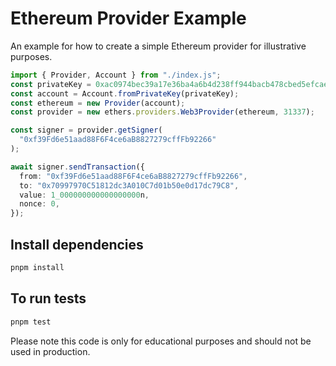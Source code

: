 # Ethereum Provider Example

An example for how to create a simple Ethereum provider for illustrative purposes. 


```ts
import { Provider, Account } from "./index.js";
const privateKey = 0xac0974bec39a17e36ba4a6b4d238ff944bacb478cbed5efcae784d7bf4f2ff80n;
const account = Account.fromPrivateKey(privateKey);
const ethereum = new Provider(account);
const provider = new ethers.providers.Web3Provider(ethereum, 31337);

const signer = provider.getSigner(
  "0xf39Fd6e51aad88F6F4ce6aB8827279cffFb92266"
);

await signer.sendTransaction({
  from: "0xf39Fd6e51aad88F6F4ce6aB8827279cffFb92266",
  to: "0x70997970C51812dc3A010C7d01b50e0d17dc79C8",
  value: 1_000000000000000000n,
  nonce: 0,
});
```

## Install dependencies

```bash
pnpm install
```

## To run tests

```bash
pnpm test
```

Please note this code is only for educational purposes and should not be used in production. 